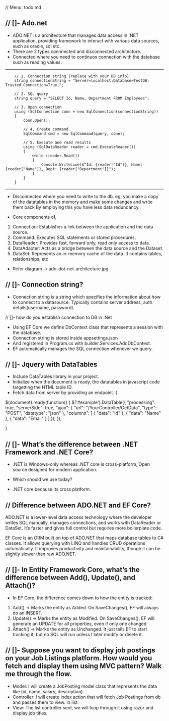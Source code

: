 // Menu: todo.md

// []- Ado.net
-
- ADO.NET is a architecture that manages data access in .NET application, providing framework to interact with various data sources,
such as oracle, sql etc.
- There are 2 types connnected and disconnected architecture.
- Connected where you need to continuos connection with the database such as reading values.

---- 

        // 1. Connection string (replace with your DB info)
        string connectionString = "Server=localhost;Database=TestDB;    Trusted_Connection=True;";

        // 2. SQL query
        string query = "SELECT Id, Name, Department FROM Employees";

        // 3. Open connection
        using (SqlConnection conn = new SqlConnection(connectionString))
        {
            conn.Open();

            // 4. Create command
            SqlCommand cmd = new SqlCommand(query, conn);

            // 5. Execute and read results
            using (SqlDataReader reader = cmd.ExecuteReader())
            {
                while (reader.Read())
                {
                    Console.WriteLine($"Id: {reader["Id"]}, Name: {reader["Name"]}, Dept: {reader["Department"]}");
                }
            }
        }

----

- Disconnected where you need to write to the db. eg; you make a copy of the datatables in the memory and make some changes and write them back
By employing this you have less data redundancy.

- Core components of,
1. Connection: Establishes a link between the application and the data source.
2. Command: Executes SQL statements or stored procedures.
3. DataReader: Provides fast, forward only, read only access to data.
4. DataAdapter: Acts as a bridge between the data source and the Dataset.
5. DataSet: Represents an in-memory cache of the data. It contains tables, relationships, etc

- Refer diagram -> ado-dot-net-architecture.jpg


// []- Connection string?
-
- Connection string is a string which specifies the information about how to  connect to a datasource. Typically contains server address, auth details(username, password).

// []- how do you establish connection to DB in .Net 

- Using EF Core we define DbContext class that represents a session with the database.
- Connection string is stored inside appsettings.json
- And registered in Program.cs with builder.Services.AddDbContext.
- EF automatically manages the SQL connection whenever we query.


// []- Jquery with DataTables
-
- Include DataTables library in your project.
- Initialize when the document is ready, the datatables in javascript code targetting the HTML table ID.
- Fetch data from server by providing an endpoint.
{

$(document).ready(function() {
    $('#example').DataTable({
        "processing": true,
        "serverSide": true,
        "ajax": {
            "url": "/YourController/GetData",
            "type": "POST",
            "datatype": "json"
        },
        "columns": [
            { "data": "Id" },
            { "data": "Name" },
            { "data": "Email" }
        ]
    });
});

}


// []- What’s the difference between .NET Framework and .NET Core?
-
- .NET is Windows-only whereas .NET core is cross-platform, Open source designed for modern application. 

- Which should we use today?
- .NET core because its cross platform.

// Difference between ADO.NET and EF Core?
-
ADO.NET is a lower-level data access technology where the developer writes SQL manually, manages connections, and works with DataReader or DataSet. It’s faster and gives full control but requires more boilerplate code.

EF Core is an ORM built on top of ADO.NET that maps database tables to C# classes. It allows querying with LINQ and handles CRUD operations automatically. It improves productivity and maintainability, though it can be slightly slower than raw ADO.NET.

// []- In Entity Framework Core, what’s the difference between Add(), Update(), and Attach()?
- 
- In EF Core, the difference comes down to how the entity is tracked:
1. Add() → Marks the entity as Added. On SaveChanges(), EF will always do an INSERT.
2. Update() → Marks the entity as Modified. On SaveChanges(), EF will generate an UPDATE for all properties, even if only one changed.
3. Attach() → Marks the entity as Unchanged. It just tells EF to start tracking it, but no SQL will run unless I later modify or delete it.


// []- Suppose you want to display job postings on your Job Listings platform. How would you fetch and display them using MVC pattern? Walk me through the flow.
-
- Model: I will create a JobPosting model class that represents the data like (id, name, salary, description).
- Controller: I will create index action that will fetch Job Postings from db and passes them to view. In list.
- View: The list controller sent, we will loop through it using razor and display job titles.
